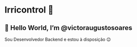 # Irricontrol 🌳
## 👋 Hello World, I’m @victoraugustosoares

Sou Desenvolvedor Backend e estou à disposição 😉
